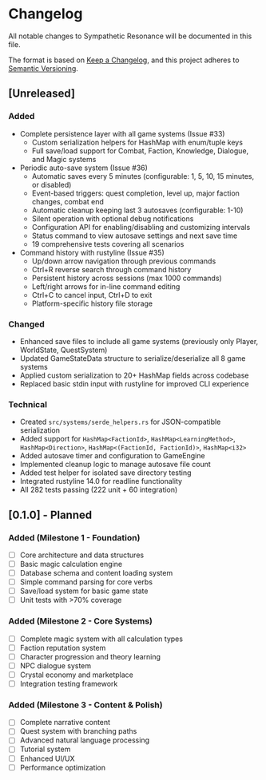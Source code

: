 # Changelog

All notable changes to Sympathetic Resonance will be documented in this file.

The format is based on [Keep a Changelog](https://keepachangelog.com/en/1.0.0/),
and this project adheres to [Semantic Versioning](https://semver.org/spec/v2.0.0.html).

## [Unreleased]

### Added
- Complete persistence layer with all game systems (Issue #33)
  - Custom serialization helpers for HashMap with enum/tuple keys
  - Full save/load support for Combat, Faction, Knowledge, Dialogue, and Magic systems
- Periodic auto-save system (Issue #36)
  - Automatic saves every 5 minutes (configurable: 1, 5, 10, 15 minutes, or disabled)
  - Event-based triggers: quest completion, level up, major faction changes, combat end
  - Automatic cleanup keeping last 3 autosaves (configurable: 1-10)
  - Silent operation with optional debug notifications
  - Configuration API for enabling/disabling and customizing intervals
  - Status command to view autosave settings and next save time
  - 19 comprehensive tests covering all scenarios
- Command history with rustyline (Issue #35)
  - Up/down arrow navigation through previous commands
  - Ctrl+R reverse search through command history
  - Persistent history across sessions (max 1000 commands)
  - Left/right arrows for in-line command editing
  - Ctrl+C to cancel input, Ctrl+D to exit
  - Platform-specific history file storage

### Changed
- Enhanced save files to include all game systems (previously only Player, WorldState, QuestSystem)
- Updated GameStateData structure to serialize/deserialize all 8 game systems
- Applied custom serialization to 20+ HashMap fields across codebase
- Replaced basic stdin input with rustyline for improved CLI experience

### Technical
- Created `src/systems/serde_helpers.rs` for JSON-compatible serialization
- Added support for `HashMap<FactionId>`, `HashMap<LearningMethod>`, `HashMap<Direction>`, `HashMap<(FactionId, FactionId)>`, `HashMap<i32>`
- Added autosave timer and configuration to GameEngine
- Implemented cleanup logic to manage autosave file count
- Added test helper for isolated save directory testing
- Integrated rustyline 14.0 for readline functionality
- All 282 tests passing (222 unit + 60 integration)

## [0.1.0] - Planned

### Added (Milestone 1 - Foundation)
- [ ] Core architecture and data structures
- [ ] Basic magic calculation engine
- [ ] Database schema and content loading system
- [ ] Simple command parsing for core verbs
- [ ] Save/load system for basic game state
- [ ] Unit tests with >70% coverage

### Added (Milestone 2 - Core Systems)
- [ ] Complete magic system with all calculation types
- [ ] Faction reputation system
- [ ] Character progression and theory learning
- [ ] NPC dialogue system
- [ ] Crystal economy and marketplace
- [ ] Integration testing framework

### Added (Milestone 3 - Content & Polish)
- [ ] Complete narrative content
- [ ] Quest system with branching paths
- [ ] Advanced natural language processing
- [ ] Tutorial system
- [ ] Enhanced UI/UX
- [ ] Performance optimization
